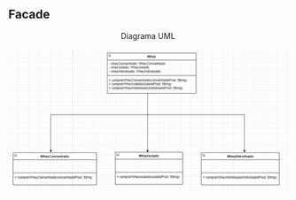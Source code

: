 <h2> Facade </h2>
<div align="center"> 
    <p> Diagrama UML </p>
    <img src="DiagramaClasses/facade1.png">
</div>